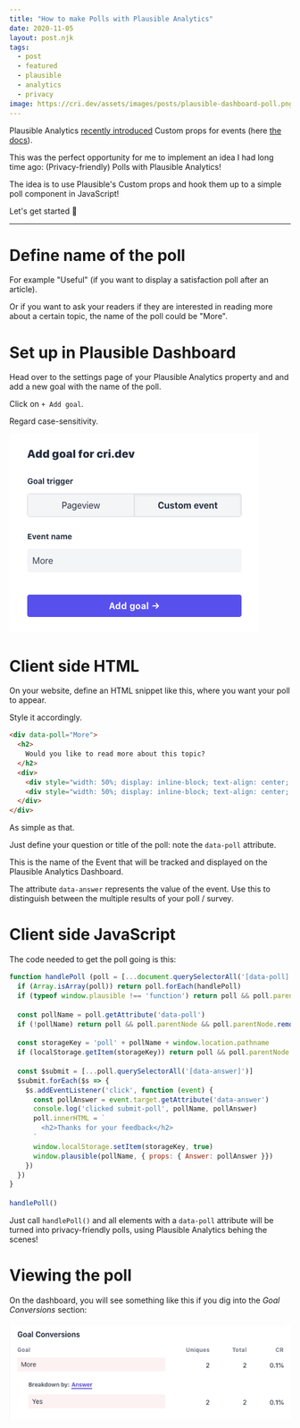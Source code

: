```yaml
---
title: "How to make Polls with Plausible Analytics"
date: 2020-11-05
layout: post.njk
tags:
  - post
  - featured
  - plausible
  - analytics
  - privacy
image: https://cri.dev/assets/images/posts/plausible-dashboard-poll.png
---
```


Plausible Analytics [recently introduced](https://twitter.com/PlausibleHQ/status/1324269120028893184) Custom props for events (here [the docs](https://docs.plausible.io/custom-event-goals/#using-custom-props)).

This was the perfect opportunity for me to implement an idea I had long time ago: (Privacy-friendly) Polls with Plausible Analytics!

The idea is to use Plausible's Custom props and hook them up to a simple poll component in JavaScript!

Let's get started 🚀

---

# Define name of the poll

For example "Useful" (if you want to display a satisfaction poll after an article).

Or if you want to ask your readers if they are interested in reading more about a certain topic, the name of the poll could be "More".

# Set up in Plausible Dashboard

Head over to the settings page of your Plausible Analytics property and and add a new goal with the name of the poll.

Click on `+ Add goal`.

Regard case-sensitivity.

![plausible-add-goal-poll.png](/assets/images/posts/plausible-add-goal-poll.png)

# Client side HTML

On your website, define an HTML snippet like this, where you want your poll to appear.

Style it accordingly.

```html
<div data-poll="More">
  <h2>
    Would you like to read more about this topic?
  </h2>
  <div>
    <div style="width: 50%; display: inline-block; text-align: center; font-size: 1.2rem; cursor: pointer;" class="submit-poll" data-answer="Yes">YES 🤓</div>
    <div style="width: 50%; display: inline-block; text-align: center; font-size: 1.2rem; cursor: pointer;" class="submit-poll" data-answer="No">No 🥱</div>
  </div>
</div>
```

As simple as that.

Just define your question or title of the poll: note the `data-poll` attribute.

This is the name of the Event that will be tracked and displayed on the Plausible Analytics Dashboard.

The attribute `data-answer` represents the value of the event. Use this to distinguish between the multiple results of your poll / survey.

# Client side JavaScript

The code needed to get the poll going is this:

```js
function handlePoll (poll = [...document.querySelectorAll('[data-poll]')]) {
  if (Array.isArray(poll)) return poll.forEach(handlePoll)
  if (typeof window.plausible !== 'function') return poll && poll.parentNode && poll.parentNode.removeChild(poll)

  const pollName = poll.getAttribute('data-poll')
  if (!pollName) return poll && poll.parentNode && poll.parentNode.removeChild(poll)

  const storageKey = 'poll' + pollName + window.location.pathname
  if (localStorage.getItem(storageKey)) return poll && poll.parentNode && poll.parentNode.removeChild(poll)

  const $submit = [...poll.querySelectorAll('[data-answer]')]
  $submit.forEach($s => {
    $s.addEventListener('click', function (event) {
      const pollAnswer = event.target.getAttribute('data-answer')
      console.log('clicked submit-poll', pollName, pollAnswer)
      poll.innerHTML = `
        <h2>Thanks for your feedback</h2>
      `
      window.localStorage.setItem(storageKey, true)
      window.plausible(pollName, { props: { Answer: pollAnswer }})
    })
  })
}

handlePoll()
```

Just call `handlePoll()` and all elements with a `data-poll` attribute will be turned into privacy-friendly polls, using Plausible Analytics behing the scenes!

# Viewing the poll


On the dashboard, you will see something like this if you dig into the *Goal Conversions* section:

![plausible-dashboard-poll.png](/assets/images/posts/plausible-dashboard-poll.png)

